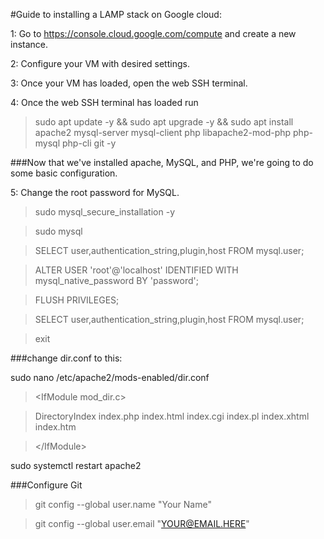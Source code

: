 #Guide to installing a LAMP stack on Google cloud:

1: Go to https://console.cloud.google.com/compute and create a new instance.

2: Configure your VM with desired settings.

3: Once your VM has loaded, open the web SSH terminal.

4: Once the web SSH terminal has loaded run

>sudo apt update -y && sudo apt upgrade -y && sudo apt install apache2 mysql-server mysql-client php libapache2-mod-php php-mysql php-cli git -y

###Now that we've installed apache, MySQL, and PHP, we're going to do some basic configuration.

5: Change the root password for MySQL.

>sudo mysql_secure_installation -y

>sudo mysql

>SELECT user,authentication_string,plugin,host FROM mysql.user;

>ALTER USER 'root'@'localhost' IDENTIFIED WITH mysql_native_password BY 'password';

>FLUSH PRIVILEGES;

>SELECT user,authentication_string,plugin,host FROM mysql.user;

>exit

###change dir.conf to this:

sudo nano /etc/apache2/mods-enabled/dir.conf

>\<IfModule mod_dir.c>
    
>    DirectoryIndex index.php index.html index.cgi index.pl index.xhtml index.htm
    
>\</IfModule>

sudo systemctl restart apache2

###Configure Git

>git config --global user.name "Your Name"

>git config --global user.email "YOUR@EMAIL.HERE"
